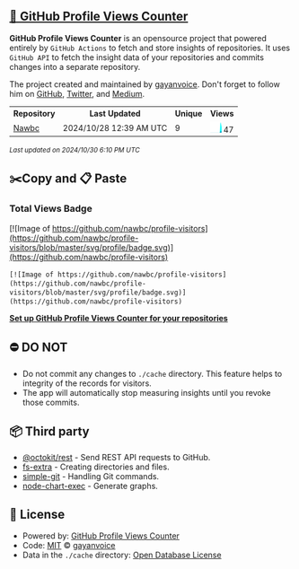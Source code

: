 ## [🚀 GitHub Profile Views Counter](https://github.com/gayanvoice/github-profile-views-counter)
**GitHub Profile Views Counter** is an opensource project that powered entirely by  `GitHub Actions` to fetch and store insights of repositories.
It uses `GitHub API` to fetch the insight data of your repositories and commits changes into a separate repository.

The project created and maintained by [gayanvoice](https://github.com/gayanvoice). Don't forget to follow him on [GitHub](https://github.com/gayanvoice), [Twitter](https://twitter.com/gayanvoice), and [Medium](https://gayanvoice.medium.com/).

<table>
	<tr>
		<th>
			Repository
		</th>
		<th>
			Last Updated
		</th>
		<th>
			Unique
		</th>
		<th>
			Views
		</th>
	</tr>
	<tr>
		<td>
			<a href="https://github.com/nawbc/profile-visitors/tree/master/readme/320593293/year.md">
				Nawbc
			</a>
		</td>
		<td>
			2024/10/28 12:39 AM UTC
		</td>
		<td>
			9
		</td>
		<td>
			<img alt="Response time graph" src="https://github.com/nawbc/profile-visitors/raw/master/graph/320593293/small/year.png" height="20"> 47
		</td>
	</tr>
</table>

<small><i>Last updated on 2024/10/30 6:10 PM UTC</i></small>

## ✂️Copy and 📋 Paste
### Total Views Badge
[![Image of https://github.com/nawbc/profile-visitors](https://github.com/nawbc/profile-visitors/blob/master/svg/profile/badge.svg)](https://github.com/nawbc/profile-visitors)

```readme
[![Image of https://github.com/nawbc/profile-visitors](https://github.com/nawbc/profile-visitors/blob/master/svg/profile/badge.svg)](https://github.com/nawbc/profile-visitors)
```
[**Set up GitHub Profile Views Counter for your repositories**](https://github.com/gayanvoice/github-profile-views-counter)
## ⛔ DO NOT
- Do not commit any changes to `./cache` directory. This feature helps to integrity of the records for visitors.
- The app will automatically stop measuring insights until you revoke those commits.
## 📦 Third party

- [@octokit/rest](https://www.npmjs.com/package/@octokit/rest) - Send REST API requests to GitHub.
- [fs-extra](https://www.npmjs.com/package/fs-extra) - Creating directories and files.
- [simple-git](https://www.npmjs.com/package/simple-git) - Handling Git commands.
- [node-chart-exec](https://www.npmjs.com/package/node-chart-exec) - Generate graphs.
## 📄 License
- Powered by: [GitHub Profile Views Counter](https://github.com/gayanvoice/github-profile-views-counter)
- Code: [MIT](./LICENSE) © [gayanvoice](https://github.com/gayanvoice)
- Data in the `./cache` directory: [Open Database License](https://opendatacommons.org/licenses/odbl/1-0/)